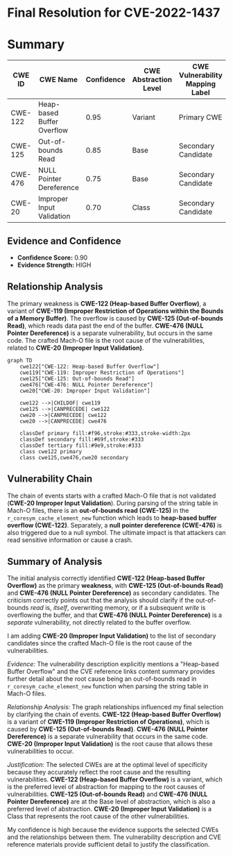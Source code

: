 # Final Resolution for CVE-2022-1437

# Summary
| CWE ID | CWE Name | Confidence | CWE Abstraction Level | CWE Vulnerability Mapping Label | CWE-Vulnerability Mapping Notes |
|---|---|---|---|---|---|
| CWE-122 | Heap-based Buffer Overflow | 0.95 | Variant | Primary CWE | Allowed |
| CWE-125 | Out-of-bounds Read | 0.85 | Base | Secondary Candidate | Allowed |
| CWE-476 | NULL Pointer Dereference | 0.75 | Base | Secondary Candidate | Allowed |
| CWE-20 | Improper Input Validation | 0.70 | Class | Secondary Candidate | Allowed |

## Evidence and Confidence

*   **Confidence Score:** 0.90
*   **Evidence Strength:** HIGH

## Relationship Analysis
The primary weakness is **CWE-122 (Heap-based Buffer Overflow)**, a variant of **CWE-119 (Improper Restriction of Operations within the Bounds of a Memory Buffer)**. The overflow is caused by **CWE-125 (Out-of-bounds Read)**, which reads data past the end of the buffer. **CWE-476 (NULL Pointer Dereference)** is a separate vulnerability, but occurs in the same code. The crafted Mach-O file is the root cause of the vulnerabilities, related to **CWE-20 (Improper Input Validation)**.

```mermaid
graph TD
    cwe122["CWE-122: Heap-based Buffer Overflow"]
    cwe119["CWE-119: Improper Restriction of Operations"]
    cwe125["CWE-125: Out-of-bounds Read"]
    cwe476["CWE-476: NULL Pointer Dereference"]
    cwe20["CWE-20: Improper Input Validation"]
    
    cwe122 -->|CHILDOF| cwe119
    cwe125 -->|CANPRECEDE| cwe122
    cwe20 -->|CANPRECEDE| cwe122
    cwe20 -->|CANPRECEDE| cwe476
    
    classDef primary fill:#f96,stroke:#333,stroke-width:2px
    classDef secondary fill:#69f,stroke:#333
    classDef tertiary fill:#9e9,stroke:#333
    class cwe122 primary
    class cwe125,cwe476,cwe20 secondary
```

## Vulnerability Chain
The chain of events starts with a crafted Mach-O file that is not validated (**CWE-20 Improper Input Validation**). During parsing of the string table in Mach-O files, there is an **out-of-bounds read (CWE-125)** in the `r_coresym_cache_element_new` function which leads to **heap-based buffer overflow (CWE-122)**. Separately, a **null pointer dereference (CWE-476)** is also triggered due to a null symbol. The ultimate impact is that attackers can read sensitive information or cause a crash.

## Summary of Analysis
The initial analysis correctly identified **CWE-122 (Heap-based Buffer Overflow)** as the primary **weakness**, with **CWE-125 (Out-of-bounds Read)** and **CWE-476 (NULL Pointer Dereference)** as secondary candidates.
The criticism correctly points out that the analysis should clarify if the out-of-bounds *read* is, *itself*, overwriting memory, or if a subsequent *write* is overflowing the buffer, and that **CWE-476 (NULL Pointer Dereference)** is a *separate* vulnerability, not directly related to the buffer overflow.

I am adding **CWE-20 (Improper Input Validation)** to the list of secondary candidates since the crafted Mach-O file is the root cause of the vulnerabilities.

*Evidence:* The vulnerability description explicitly mentions a "Heap-based Buffer Overflow" and the CVE reference links content summary provides further detail about the root cause being an out-of-bounds read in `r_coresym_cache_element_new` function when parsing the string table in Mach-O files.

*Relationship Analysis:* The graph relationships influenced my final selection by clarifying the chain of events. **CWE-122 (Heap-based Buffer Overflow)** is a variant of **CWE-119 (Improper Restriction of Operations)**, which is caused by **CWE-125 (Out-of-bounds Read)**. **CWE-476 (NULL Pointer Dereference)** is a separate vulnerability that occurs in the same code. **CWE-20 (Improper Input Validation)** is the root cause that allows these vulnerabilities to occur.

*Justification:* The selected CWEs are at the optimal level of specificity because they accurately reflect the root cause and the resulting vulnerabilities. **CWE-122 (Heap-based Buffer Overflow)** is a variant, which is the preferred level of abstraction for mapping to the root causes of vulnerabilities. **CWE-125 (Out-of-bounds Read)** and **CWE-476 (NULL Pointer Dereference)** are at the Base level of abstraction, which is also a preferred level of abstraction. **CWE-20 (Improper Input Validation)** is a Class that represents the root cause of the other vulnerabilities.

My confidence is high because the evidence supports the selected CWEs and the relationships between them. The vulnerability description and CVE reference materials provide sufficient detail to justify the classification.